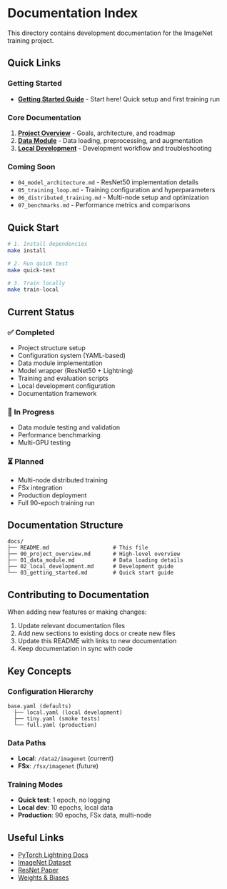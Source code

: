 # Documentation Index

This directory contains development documentation for the ImageNet training project.

## Quick Links

### Getting Started
- **[Getting Started Guide](03_getting_started.md)** - Start here! Quick setup and first training run

### Core Documentation
1. **[Project Overview](00_project_overview.md)** - Goals, architecture, and roadmap
2. **[Data Module](01_data_module.md)** - Data loading, preprocessing, and augmentation
3. **[Local Development](02_local_development.md)** - Development workflow and troubleshooting

### Coming Soon
- `04_model_architecture.md` - ResNet50 implementation details
- `05_training_loop.md` - Training configuration and hyperparameters
- `06_distributed_training.md` - Multi-node setup and optimization
- `07_benchmarks.md` - Performance metrics and comparisons

## Quick Start

```bash
# 1. Install dependencies
make install

# 2. Run quick test
make quick-test

# 3. Train locally
make train-local
```

## Current Status

### ✅ Completed
- Project structure setup
- Configuration system (YAML-based)
- Data module implementation
- Model wrapper (ResNet50 + Lightning)
- Training and evaluation scripts
- Local development configuration
- Documentation framework

### 🔄 In Progress
- Data module testing and validation
- Performance benchmarking
- Multi-GPU testing

### ⏳ Planned
- Multi-node distributed training
- FSx integration
- Production deployment
- Full 90-epoch training run

## Documentation Structure

```
docs/
├── README.md                    # This file
├── 00_project_overview.md       # High-level overview
├── 01_data_module.md            # Data loading details
├── 02_local_development.md      # Development guide
└── 03_getting_started.md        # Quick start guide
```

## Contributing to Documentation

When adding new features or making changes:
1. Update relevant documentation files
2. Add new sections to existing docs or create new files
3. Update this README with links to new documentation
4. Keep documentation in sync with code

## Key Concepts

### Configuration Hierarchy
```
base.yaml (defaults)
  ├── local.yaml (local development)
  ├── tiny.yaml (smoke tests)
  └── full.yaml (production)
```

### Data Paths
- **Local**: `/data2/imagenet` (current)
- **FSx**: `/fsx/imagenet` (future)

### Training Modes
- **Quick test**: 1 epoch, no logging
- **Local dev**: 10 epochs, local data
- **Production**: 90 epochs, FSx data, multi-node

## Useful Links

- [PyTorch Lightning Docs](https://lightning.ai/docs/pytorch/stable/)
- [ImageNet Dataset](https://www.image-net.org/)
- [ResNet Paper](https://arxiv.org/abs/1512.03385)
- [Weights & Biases](https://wandb.ai/)
